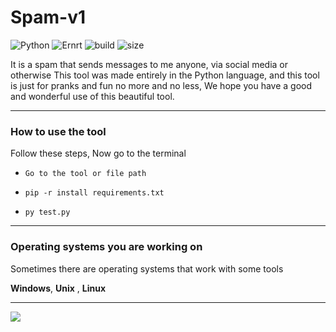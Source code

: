 # Spam-v1
![Python](https://img.shields.io/static/v1?label=Python&message=3.9.4&color=informational)
![Ernrt](https://img.shields.io/static/v1?label=System&message=Windows,%20Linux,%20Unix&color=yellowgreen)
![build](https://img.shields.io/badge/build-passing-brightgreen)
![size](https://img.shields.io/static/v1?label=minified%20size&message=2.679%20bt&color=orange)

It is a spam that sends messages to me anyone, via social media or otherwise
This tool was made entirely in the Python language, and this tool is just for pranks and fun no more and no less, We hope you have a good and wonderful use of this beautiful tool.

------------------------------------------------------------------------
### How to use the tool

Follow these steps, Now go to the terminal

* `Go to the tool or file path`

* `pip -r install requirements.txt`

* `py test.py`

------------------------------------------------------------------------
### Operating systems you are working on

Sometimes there are operating systems that work with some tools

 **Windows**,
 **Unix** ,
 **Linux**

------------------------------------------------------------------------

<img src="https://www.up-00.com/i/00207/qd4srjr0mu3n_t.jpg">



